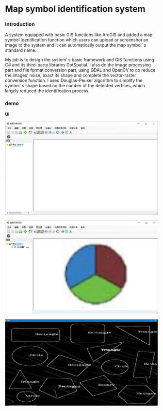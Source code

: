 # Map symbol identification system

### Introduction
A system equipped with basic GIS functions like ArcGIS and added a map symbol identification function which users can upload or screenshot an image to the system and it can automatically output the map symbol’ s standard name. 

My job is to design the system’ s basic framework and GIS functions using C# and its third-party libraries DotSpatial. I also do the image processing part and file format conversion part, using GDAL and OpenCV to do reduce the images’ noise, exact its shape and complete the vector-raster conversion function. I used Douglas-Peuker algorithm to simplify the symbol’ s shape based on the number of the detected vertices, which largely reduced the identification process.

### demo
 **UI**

![UI](img/ui.png) 

![symbolinput](img/symbolinput.png)

![shape](img/shape.png)
